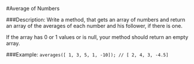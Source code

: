 #Average of Numbers

###Description:
Write a method, that gets an array of numbers and return an array of the averages of each number and his follower, if there is one.

If the array has 0 or 1 values or is null, your method should return an empty array.

###Example:
`averages([ 1, 3, 5, 1, -10]); // [ 2, 4, 3, -4.5]`
